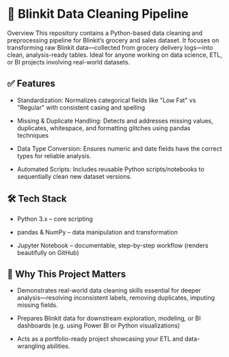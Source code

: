 # 🧹 Blinkit Data Cleaning Pipeline
Overview
This repository contains a Python-based data cleaning and preprocessing pipeline for Blinkit’s grocery and sales dataset. It focuses on transforming raw Blinkit data—collected from grocery delivery logs—into clean, analysis-ready tables. Ideal for anyone working on data science, ETL, or BI projects involving real-world datasets. 

## ✅ Features

- Standardization: Normalizes categorical fields like "Low Fat" vs "Regular" with consistent casing and spelling 

- Missing & Duplicate Handling: Detects and addresses missing values, duplicates, whitespace, and formatting glitches using pandas techniques 

- Data Type Conversion: Ensures numeric and date fields have the correct types for reliable analysis.

- Automated Scripts: Includes reusable Python scripts/notebooks to sequentially clean new dataset versions.

## 🛠️ Tech Stack

- Python 3.x – core scripting

- pandas & NumPy – data manipulation and transformation

- Jupyter Notebook – documentable, step-by-step workflow (renders beautifully on GitHub)

## 🎯 Why This Project Matters

- Demonstrates real-world data cleaning skills essential for deeper analysis—resolving inconsistent labels, removing duplicates, imputing missing fields.

- Prepares Blinkit data for downstream exploration, modeling, or BI dashboards (e.g. using Power BI or Python visualizations) 

- Acts as a portfolio-ready project showcasing your ETL and data-wrangling abilities.
